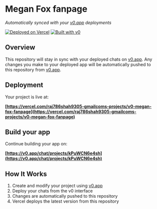 # Megan Fox fanpage

*Automatically synced with your [v0.app](https://v0.app) deployments*

[![Deployed on Vercel](https://img.shields.io/badge/Deployed%20on-Vercel-black?style=for-the-badge&logo=vercel)](https://vercel.com/raj786shah9305-gmailcoms-projects/v0-megan-fox-fanpage)
[![Built with v0](https://img.shields.io/badge/Built%20with-v0.app-black?style=for-the-badge)](https://v0.app/chat/projects/kPuWCN6e4sh)

## Overview

This repository will stay in sync with your deployed chats on [v0.app](https://v0.app).
Any changes you make to your deployed app will be automatically pushed to this repository from [v0.app](https://v0.app).

## Deployment

Your project is live at:

**[https://vercel.com/raj786shah9305-gmailcoms-projects/v0-megan-fox-fanpage](https://vercel.com/raj786shah9305-gmailcoms-projects/v0-megan-fox-fanpage)**

## Build your app

Continue building your app on:

**[https://v0.app/chat/projects/kPuWCN6e4sh](https://v0.app/chat/projects/kPuWCN6e4sh)**

## How It Works

1. Create and modify your project using [v0.app](https://v0.app)
2. Deploy your chats from the v0 interface
3. Changes are automatically pushed to this repository
4. Vercel deploys the latest version from this repository